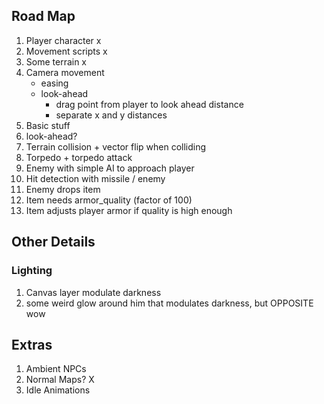 ## Road Map

1. Player character x
1. Movement scripts x
1. Some terrain x
1. Camera movement
    - easing
    - look-ahead
        - drag point from player to look ahead distance
        - separate x and y distances
1. Basic stuff
1. look-ahead?
1. Terrain collision + vector flip when colliding
1. Torpedo + torpedo attack
1. Enemy with simple AI to approach player
1. Hit detection with missile / enemy
1. Enemy drops item
1. Item needs armor_quality (factor of 100)
1. Item adjusts player armor if quality is high enough

## Other Details

### Lighting
1. Canvas layer modulate darkness
1. some weird glow around him that modulates darkness, but OPPOSITE wow



## Extras
1. Ambient NPCs
1. Normal Maps? X
1. Idle Animations
